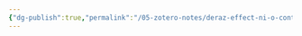 ```yaml
---
{"dg-publish":true,"permalink":"/05-zotero-notes/deraz-effect-ni-o-content2012/","title":"Effect of NiO content on structural, surface and catalytic characteristics of nano-crystalline NiO/CeO2 system","tags":["ZoteroNotes"],"noteIcon":"","created":"2025-04-02T10:07","updated":"2025-07-01T11:57"}
---
```



